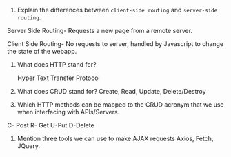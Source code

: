 1.  Explain the differences between `client-side routing` and `server-side routing`.

Server Side Routing- Requests a new page from a remote server.

Client Side Routing- No requests to server, handled by Javascript to change the state of the webapp.

1.  What does HTTP stand for? 
    
    Hyper Text Transfer Protocol

1.  What does CRUD stand for?
    Create, Read, Update, Delete/Destroy

1.  Which HTTP methods can be mapped to the CRUD acronym that we use when interfacing with APIs/Servers.

C- Post
R- Get
U-Put
D-Delete


1.  Mention three tools we can use to make AJAX requests
        Axios, Fetch, JQuery.